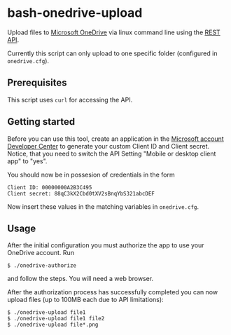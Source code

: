 bash-onedrive-upload
====================

Upload files to [Microsoft OneDrive](https://onedrive.live.com) via linux command line using the [REST API](http://msdn.microsoft.com/library/dn659752.aspx).

Currently this script can only upload to one specific folder (configured in `onedrive.cfg`).

Prerequisites
-------------

This script uses `curl` for accessing the API.

Getting started
---------------

Before you can use this tool, create an application in the [Microsoft account Developer Center](https://account.live.com/developers/applications) to generate your custom Client ID and Client secret. Notice, that you need to switch the API Setting "Mobile or desktop client app" to "yes".

You should now be in possesion of credentials in the form

    Client ID: 00000000A2B3C495
    Client secret: 88qC3kX2Cbd0tXV2sBnqYbS321abcDEF

Now insert these values in the matching variables in `onedrive.cfg`.

Usage
-----

After the initial configuration you must authorize the app to use your OneDrive account. Run

    $ ./onedrive-authorize

and follow the steps. You will need a web browser.

After the authorization process has successfully completed you can now upload files (up to 100MB each due to API limitations):
    
    $ ./onedrive-upload file1
    $ ./onedrive-upload file1 file2
    $ ./onedrive-upload file*.png
